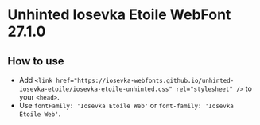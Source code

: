 # Unhinted Iosevka Etoile WebFont 27.1.0

## How to use

- Add `<link href="https://iosevka-webfonts.github.io/unhinted-iosevka-etoile/iosevka-etoile-unhinted.css" rel="stylesheet" />` to your `<head>`.
- Use `fontFamily: 'Iosevka Etoile Web'` or `font-family: 'Iosevka Etoile Web'`.
